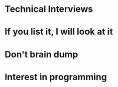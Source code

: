 # Technical Interviews

# If you list it, I will look at it

# Don't brain dump

# Interest in programming
